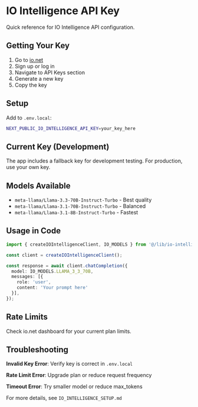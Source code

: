 # IO Intelligence API Key

Quick reference for IO Intelligence API configuration.

## Getting Your Key

1. Go to [io.net](https://io.net)
2. Sign up or log in
3. Navigate to API Keys section
4. Generate a new key
5. Copy the key

## Setup

Add to `.env.local`:

```bash
NEXT_PUBLIC_IO_INTELLIGENCE_API_KEY=your_key_here
```

## Current Key (Development)

The app includes a fallback key for development testing. For production, use your own key.

## Models Available

- `meta-llama/Llama-3.3-70B-Instruct-Turbo` - Best quality
- `meta-llama/Llama-3.1-70B-Instruct-Turbo` - Balanced
- `meta-llama/Llama-3.1-8B-Instruct-Turbo` - Fastest

## Usage in Code

```typescript
import { createIOIntelligenceClient, IO_MODELS } from '@/lib/io-intelligence-utils';

const client = createIOIntelligenceClient();

const response = await client.chatCompletion({
  model: IO_MODELS.LLAMA_3_3_70B,
  messages: [{
    role: 'user',
    content: 'Your prompt here'
  }],
});
```

## Rate Limits

Check io.net dashboard for your current plan limits.

## Troubleshooting

**Invalid Key Error**: Verify key is correct in `.env.local`

**Rate Limit Error**: Upgrade plan or reduce request frequency

**Timeout Error**: Try smaller model or reduce max_tokens

For more details, see `IO_INTELLIGENCE_SETUP.md`
